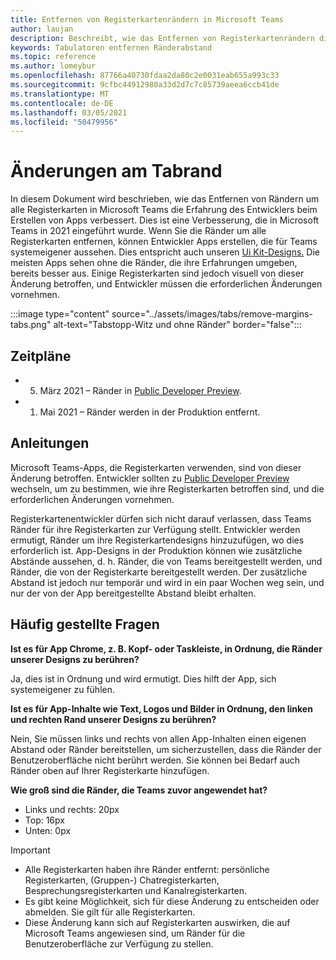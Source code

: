 ```yaml
---
title: Entfernen von Registerkartenrändern in Microsoft Teams
author: laujan
description: Beschreibt, wie das Entfernen von Registerkartenrändern die Erfahrung von Entwicklern verbessert.
keywords: Tabulatoren entfernen Ränderabstand
ms.topic: reference
ms.author: lomeybur
ms.openlocfilehash: 87766a40730fdaa2da80c2e0031eab655a993c33
ms.sourcegitcommit: 9cfbc44912980a33d2d7c7c85739aeea6ccb41de
ms.translationtype: MT
ms.contentlocale: de-DE
ms.lasthandoff: 03/05/2021
ms.locfileid: "50479956"
---
```

# <a name="tab-margin-changes"></a>Änderungen am Tabrand

In diesem Dokument wird beschrieben, wie das Entfernen von Rändern um alle Registerkarten in Microsoft Teams die Erfahrung des Entwicklers beim Erstellen von Apps verbessert. Dies ist eine Verbesserung, die in Microsoft Teams in 2021 eingeführt wurde.
Wenn Sie die Ränder um alle Registerkarten entfernen, können Entwickler Apps erstellen, die für Teams systemeigener aussehen. Dies entspricht auch unseren [Ui Kit-Designs.](~/tabs/design/tabs.md) Die meisten Apps sehen ohne die Ränder, die ihre Erfahrungen umgeben, bereits besser aus. Einige Registerkarten sind jedoch visuell von dieser Änderung betroffen, und Entwickler müssen die erforderlichen Änderungen vornehmen.

:::image type="content" source="../assets/images/tabs/remove-margins-tabs.png" alt-text="Tabstopp-Witz und ohne Ränder" border="false":::

## <a name="timelines"></a>Zeitpläne

* 5. März 2021 – Ränder in [Public Developer Preview](~/resources/dev-preview/developer-preview-intro.md).
* 1. Mai 2021 – Ränder werden in der Produktion entfernt.

## <a name="guidelines"></a>Anleitungen

Microsoft Teams-Apps, die Registerkarten verwenden, sind von dieser Änderung betroffen. Entwickler sollten zu [Public Developer Preview](~/resources/dev-preview/developer-preview-intro.md) wechseln, um zu bestimmen, wie ihre Registerkarten betroffen sind, und die erforderlichen Änderungen vornehmen.

Registerkartenentwickler dürfen sich nicht darauf verlassen, dass Teams Ränder für ihre Registerkarten zur Verfügung stellt. Entwickler werden ermutigt, Ränder um ihre Registerkartendesigns hinzuzufügen, wo dies erforderlich ist. App-Designs in der Produktion können wie zusätzliche Abstände aussehen, d. h. Ränder, die von Teams bereitgestellt werden, und Ränder, die von der Registerkarte bereitgestellt werden. Der zusätzliche Abstand ist jedoch nur temporär und wird in ein paar Wochen weg sein, und nur der von der App bereitgestellte Abstand bleibt erhalten.

## <a name="faq"></a>Häufig gestellte Fragen

**Ist es für App Chrome, z. B. Kopf- oder Taskleiste, in Ordnung, die Ränder unserer Designs zu berühren?**

Ja, dies ist in Ordnung und wird ermutigt. Dies hilft der App, sich systemeigener zu fühlen.

**Ist es für App-Inhalte wie Text, Logos und Bilder in Ordnung, den linken und rechten Rand unserer Designs zu berühren?**

Nein, Sie müssen links und rechts von allen App-Inhalten einen eigenen Abstand oder Ränder bereitstellen, um sicherzustellen, dass die Ränder der Benutzeroberfläche nicht berührt werden. Sie können bei Bedarf auch Ränder oben auf Ihrer Registerkarte hinzufügen.

**Wie groß sind die Ränder, die Teams zuvor angewendet hat?**

* Links und rechts: 20px
* Top: 16px
* Unten: 0px

> [!IMPORTANT]
> * Alle Registerkarten haben ihre Ränder entfernt: persönliche Registerkarten, (Gruppen-) Chatregisterkarten, Besprechungsregisterkarten und Kanalregisterkarten.
> * Es gibt keine Möglichkeit, sich für diese Änderung zu entscheiden oder abmelden. Sie gilt für alle Registerkarten.
> * Diese Änderung kann sich auf Registerkarten auswirken, die auf Microsoft Teams angewiesen sind, um Ränder für die Benutzeroberfläche zur Verfügung zu stellen.
